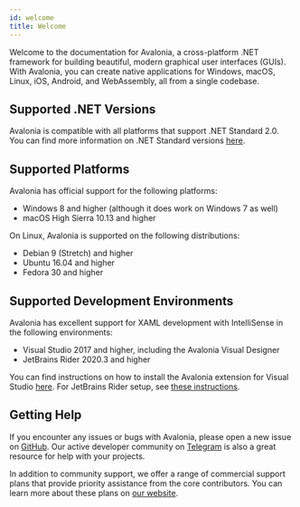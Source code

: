 ```yaml
---
id: welcome
title: Welcome
---
```


Welcome to the documentation for Avalonia, a cross-platform .NET framework for building beautiful, modern graphical user interfaces (GUIs). With Avalonia, you can create native applications for Windows, macOS, Linux, iOS, Android, and WebAssembly, all from a single codebase.

## Supported .NET Versions

Avalonia is compatible with all platforms that support .NET Standard 2.0. You can find more information on .NET Standard versions [here](https://docs.microsoft.com/en-us/dotnet/standard/net-standard?tabs=net-standard-2-0#select-net-standard-version).

## Supported Platforms

Avalonia has official support for the following platforms:

- Windows 8 and higher (although it does work on Windows 7 as well)
- macOS High Sierra 10.13 and higher

On Linux, Avalonia is supported on the following distributions:

- Debian 9 (Stretch) and higher
- Ubuntu 16.04 and higher
- Fedora 30 and higher

## Supported Development Environments

Avalonia has excellent support for XAML development with IntelliSense in the following environments:

- Visual Studio 2017 and higher, including the Avalonia Visual Designer
- JetBrains Rider 2020.3 and higher

You can find instructions on how to install the Avalonia extension for Visual Studio [here](getting-started/ide-support/). For JetBrains Rider setup, see [these instructions](getting-started/jetbrains-rider-setup.md).

## Getting Help

If you encounter any issues or bugs with Avalonia, please open a new issue on [GitHub](https://github.com/AvaloniaUI/Avalonia). Our active developer community on [Telegram](https://t.me/Avalonia) is also a great resource for help with your projects.

In addition to community support, we offer a range of commercial support plans that provide priority assistance from the core contributors. You can learn more about these plans on [our website](https://avaloniaui.net/Support).
